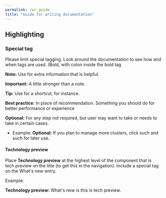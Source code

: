 ```yaml
---
permalink: /wr_guide
title: "Guide for writing documentation"
---
```


## Highlighting

### Special tag

Please limit special tagging. Look around the documentation to see how and when tags are used. (Bold, with colon inside the bold tag

**Note:** Use for extra information that is helpful.

**Important:** A little stronger than a note.

**Tip:** Use for a shortcut, for instance.

**Best practice:** In place of recommendation. Something you should do for better performance or experience

**Optional:** For any step not required, but user may want to take or needs to take in certain cases. 

  - Example: **Optional:** If you plan to manage more clusters, click such and such for later use.

#### Technology preview

Place **Technology preview** at the highest level of the component that is tech preview on the title (to get this in the navigation). Include a special tag on the What's new entry.

Example:

**Technology preview:** What's new is this is tech preview.



